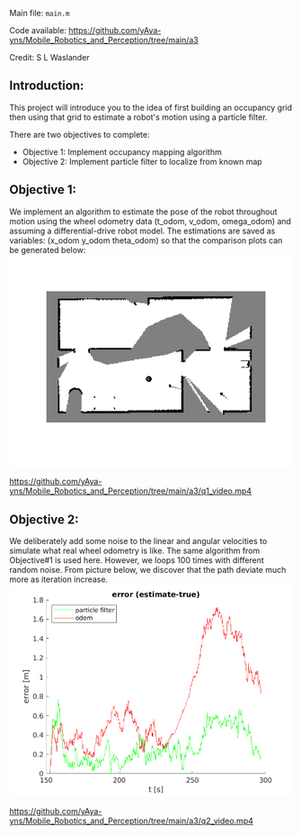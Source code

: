 Main file: `main.m`

Code available: https://github.com/yAya-yns/Mobile_Robotics_and_Perception/tree/main/a3

Credit: S L Waslander

## Introduction: ##
This project will introduce you to the idea of first building an occupancy grid then using that grid to estimate a robot's motion using a particle filter.

There are two objectives to complete:
  - Objective 1: Implement occupancy mapping algorithm
  - Objective 2: Implement particle filter to localize from known map

## Objective 1: ##
We implement an algorithm to estimate the pose of the robot throughout motion using the wheel odometry data (t_odom, v_odom, omega_odom) and assuming a differential-drive robot model. The estimations are saved as variables: (x_odom y_odom theta_odom) so that the comparison plots can be generated below: 
![Alt text](/a3/q1.png "TODO")

https://github.com/yAya-yns/Mobile_Robotics_and_Perception/tree/main/a3/q1_video.mp4

## Objective 2: ##
We deliberately add some noise to the linear and angular velocities to simulate what real wheel odometry is like. The same algorithm from Objective#1 is used here. However, we loops 100 times with different random noise. From picture below, we discover that the path deviate much more as iteration increase.
![Alt text](/a3/q2.png "TODO")

https://github.com/yAya-yns/Mobile_Robotics_and_Perception/tree/main/a3/q2_video.mp4
